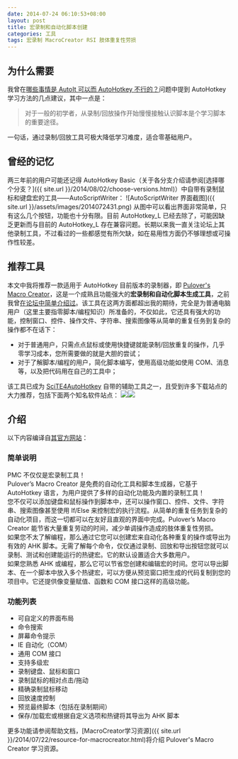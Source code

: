 ```yaml
---
date: 2014-07-24 06:10:53+08:00
layout: post
title: 宏录制和自动化脚本创建
categories: 工具
tags: 宏录制 MacroCreator RSI 肢体重复性劳损
---
```

## 为什么需要
我曾在[哪些事情是 AutoIt 可以而 AutoHotkey 不行的？](http://www.zhihu.com/question/20224354/answer/20773391)问题中提到 AutoHotkey 学习方法的几点建议，其中一点是：

> 对于一般的初学者，从录制/回放操作开始慢慢接触认识脚本是个学习脚本的重要途径。  

一句话，通过录制/回放工具可极大降低学习难度，适合零基础用户。

## 曾经的记忆

两三年前的用户可能还记得 AutoHotkey Basic（关于各分支介绍请参阅[选择哪个分支？]({{ site.url }}/2014/08/02/choose-versions.html)）中自带有录制鼠标和键盘宏的工具——AutoScriptWriter：
![AutoScriptWriter 界面截图]({{ site.url }}/assets/images/2014072431.png)
从图中可以看出界面非常简单，只有这么几个按钮，功能也十分有限。目前 AutoHotkey_L 已经去除了，可能因缺乏更新而与目前的 AutoHotkey_L 存在兼容问题。长期以来我一直关注论坛上其他录制工具，不过看过的一些都感觉有所欠缺，如在易用性方面仍不够理想或可操作性较差。

## 推荐工具
本文中我将推荐一款适用于 AutoHotkey 目前版本的录制器，即 [Pulover's Macro Creator](http://www.macrocreator.com/)，这是一个成熟且功能强大的**宏录制和自动化脚本生成工具**，之前我曾[在论坛中简单介绍过](http://ahkscript.org/boards/viewtopic.php?f=28&t=1175)。该工具在这两方面都超出我的期待，完全是为普通电脑用户（这里主要指零脚本/编程知识）所准备的，不仅如此，它还具有强大的功能，控制窗口、控件、操作文件、字符串、搜索图像等从简单的重复任务到复杂的操作都不在话下：

* 对于普通用户，只需点点鼠标或使用快捷键就能录制/回放重复的操作，几乎零学习成本，您所需要做的就是大胆的尝试；
* 对于了解脚本/编程的用户，简化脚本编写，使用高级功能如使用 COM、消息等，以及把代码用在自己的工具中；

该工具已成为 [SciTE4AutoHotkey](http://fincs.ahk4.net/scite4ahk/) 自带的辅助工具之一，且受到许多下载站点的大力推荐，包括下面两个知名软件站点：
[![](http://s1.softpedia-static.com/base_img/softpedia_free_award_f.gif)](http://www.softpedia.com/progClean/Pulover-s-Macro-Creator-Clean-228684.html)[![](http://img.informer.com/awards/software_awards_no_viruses.gif)](http://pulover-s-macro-creator.software.informer.com/)

## 介绍
以下内容编译自[其官方网站](http://www.macrocreator.com/)：
### 简单说明
PMC 不仅仅是宏录制工具！  
Pulover’s Macro Creator 是免费的自动化工具和脚本生成器，它基于 AutoHotkey 语言，为用户提供了多样的自动化功能及内置的录制工具！  
您不仅可以添加键盘和鼠标操作到脚本中，还可以操作窗口、控件、文件、字符串、搜索图像甚至使用 If/Else 来控制宏的执行流程。从简单的重复任务到复杂的自动化项目，而这一切都可以在友好且直观的界面中完成。Pulover’s Macro Creator 能节省大量重复劳动的时间，减少单调操作造成的肢体重复性劳损。  
如果您不太了解编程，那么通过它您可以创建宏来自动化各种重复的操作或导出为有效的 AHK 脚本。无需了解每个命令，仅仅通过录制、回放和导出按钮您就可以录制、测试和创建能运行的热键宏。它的默认设置适合大多数用户。  
如果您熟悉 AHK 或编程，那么它可以节省您创建和编辑宏的时间。您可以导出脚本、在一个脚本中放入多个热键宏，可以方便从预览窗口把生成的代码复制到您的项目中。它还提供像变量赋值、函数和 COM 接口这样的高级功能。

### 功能列表
* 可自定义的界面布局
* 命令搜索
* 屏幕命令提示
* IE 自动化（COM）
* 通用 COM 接口
* 支持多级宏
* 录制键盘、鼠标和窗口
* 录制鼠标的相对点击/拖动
* 精确录制鼠标移动
* 回放速度控制
* 预览最终脚本（包括在录制期间）
* 保存/加载宏或根据自定义选项和热键将其导出为 AHK 脚本

更多功能请参阅帮助文档，[MacroCreator学习资源]({{ site.url }}/2014/07/22/resource-for-macrocreator.html)将介绍 Pulover's Macro Creator 学习资源。
